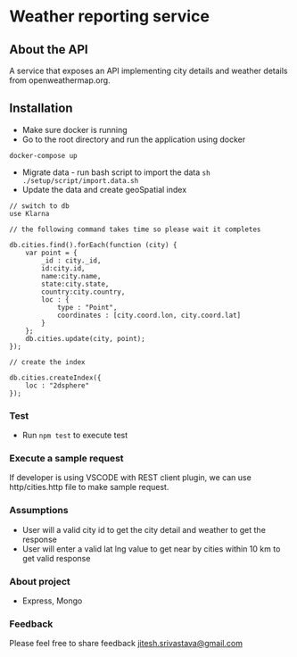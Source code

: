 # Weather reporting service

## About the API
A service that exposes an API implementing city details and weather details from openweathermap.org.

## Installation
- Make sure docker is running
- Go to the root directory and run the application using docker
```
docker-compose up
```
- Migrate data - run bash script to import the data ```sh ./setup/script/import.data.sh```
- Update the data and create geoSpatial index

```
// switch to db
use Klarna

// the following command takes time so please wait it completes

db.cities.find().forEach(function (city) {
    var point = {
        _id : city._id,
        id:city.id,
        name:city.name,
        state:city.state,
        country:city.country,
        loc : {
            type : "Point",
            coordinates : [city.coord.lon, city.coord.lat]
        }
    };
    db.cities.update(city, point);
});

// create the index

db.cities.createIndex({
    loc : "2dsphere"
});
```

### Test
- Run ``` npm test ``` to execute test

### Execute a sample request
If developer is using VSCODE with REST client plugin, we can use http/cities.http file to make sample request.

### Assumptions
- User will a valid city id to get the city detail and weather to get the response
- User will enter a valid lat lng value to get near by cities within 10 km to get valid response

### About project
- Express, Mongo

### Feedback
Please feel free to share feedback jitesh.srivastava@gmail.com
